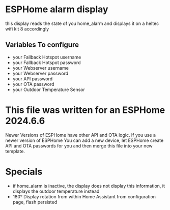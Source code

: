 # ESPHome alarm display
this display reads the state of you home_alarm and displays it on a heltec wifi kit 8 accordingly

## Variables To configure
- your Fallback Hotspot username
- your Fallback Hotspot password
- your Webserver username
- your Webserver password
- your API password
- your OTA password
- your Outdoor Temperature Sensor

# This file was written for an ESPHome 2024.6.6
Newer Versions of ESPHome have other API and OTA logic. If you use a newer version of ESPHome You can add a new device, let ESPHome create API and OTA passwords for you and then merge this file into your new template.

# Specials
- if home_alarm is inactive, the display does not display this information, it displays the outdoor temperature instead
- 180° Display rotation from within Home Assistant from configuration page, flash persisted
